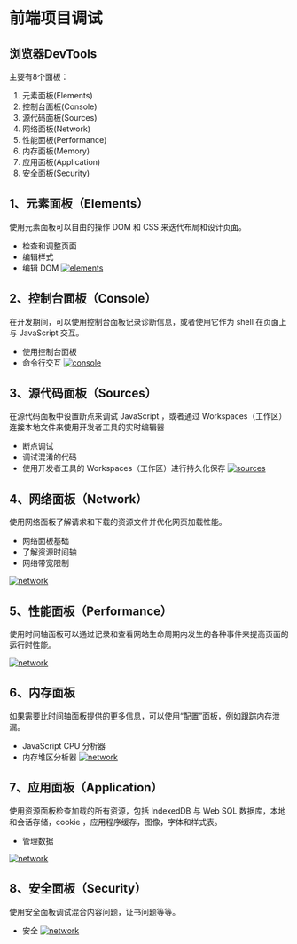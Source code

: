 # 前端项目调试

## 浏览器DevTools
主要有8个面板：
1. 元素面板(Elements)
2. 控制台面板(Console)
3. 源代码面板(Sources)
4. 网络面板(Network)
5. 性能面板(Performance)
6. 内存面板(Memory)
7. 应用面板(Application)
8. 安全面板(Security)

## 1、元素面板（Elements）
使用元素面板可以自由的操作 DOM 和 CSS 来迭代布局和设计页面。

- 检查和调整页面
- 编辑样式
- 编辑 DOM
[![elements](https://p1-jj.byteimg.com/tos-cn-i-t2oaga2asx/gold-user-assets/2019/1/7/168274461fd902c3~tplv-t2oaga2asx-jj-mark:1890:0:0:0:q75.awebp)](https://p1-jj.byteimg.com/tos-cn-i-t2oaga2asx/gold-user-assets/2019/1/7/168274461fd902c3~tplv-t2oaga2asx-jj-mark:1890:0:0:0:q75.awebp)

## 2、控制台面板（Console）
在开发期间，可以使用控制台面板记录诊断信息，或者使用它作为 shell 在页面上与 JavaScript 交互。

- 使用控制台面板
- 命令行交互
[![console](https://p1-jj.byteimg.com/tos-cn-i-t2oaga2asx/gold-user-assets/2019/1/7/1682744620ff580a~tplv-t2oaga2asx-jj-mark:1890:0:0:0:q75.awebp)](https://p1-jj.byteimg.com/tos-cn-i-t2oaga2asx/gold-user-assets/2019/1/7/1682744620ff580a~tplv-t2oaga2asx-jj-mark:1890:0:0:0:q75.awebp)

## 3、源代码面板（Sources）
在源代码面板中设置断点来调试 JavaScript ，或者通过 Workspaces（工作区）连接本地文件来使用开发者工具的实时编辑器

- 断点调试
- 调试混淆的代码
- 使用开发者工具的 Workspaces（工作区）进行持久化保存
[![sources](https://p1-jj.byteimg.com/tos-cn-i-t2oaga2asx/gold-user-assets/2019/1/7/16827446443e67ff~tplv-t2oaga2asx-jj-mark:1890:0:0:0:q75.awebp)](https://p1-jj.byteimg.com/tos-cn-i-t2oaga2asx/gold-user-assets/2019/1/7/16827446443e67ff~tplv-t2oaga2asx-jj-mark:1890:0:0:0:q75.awebp)

## 4、网络面板（Network）
使用网络面板了解请求和下载的资源文件并优化网页加载性能。

- 网络面板基础
- 了解资源时间轴
- 网络带宽限制

[![network](https://p1-jj.byteimg.com/tos-cn-i-t2oaga2asx/gold-user-assets/2019/1/7/1682744620013519~tplv-t2oaga2asx-jj-mark:1890:0:0:0:q75.awebp)](https://p1-jj.byteimg.com/tos-cn-i-t2oaga2asx/gold-user-assets/2019/1/7/1682744620013519~tplv-t2oaga2asx-jj-mark:1890:0:0:0:q75.awebp)

## 5、性能面板（Performance）
使用时间轴面板可以通过记录和查看网站生命周期内发生的各种事件来提高页面的运行时性能。

[![network](https://p1-jj.byteimg.com/tos-cn-i-t2oaga2asx/gold-user-assets/2019/1/7/1682744620601483~tplv-t2oaga2asx-jj-mark:1890:0:0:0:q75.awebp)](https://p1-jj.byteimg.com/tos-cn-i-t2oaga2asx/gold-user-assets/2019/1/7/1682744620601483~tplv-t2oaga2asx-jj-mark:1890:0:0:0:q75.awebp)

## 6、内存面板
如果需要比时间轴面板提供的更多信息，可以使用“配置”面板，例如跟踪内存泄漏。

- JavaScript CPU 分析器
- 内存堆区分析器
[![network](https://p1-jj.byteimg.com/tos-cn-i-t2oaga2asx/gold-user-assets/2019/1/7/16827446210a9e18~tplv-t2oaga2asx-jj-mark:1890:0:0:0:q75.awebp)](https://p1-jj.byteimg.com/tos-cn-i-t2oaga2asx/gold-user-assets/2019/1/7/16827446210a9e18~tplv-t2oaga2asx-jj-mark:1890:0:0:0:q75.awebp)

## 7、应用面板（Application）
使用资源面板检查加载的所有资源，包括 IndexedDB 与 Web SQL 数据库，本地和会话存储，cookie ，应用程序缓存，图像，字体和样式表。

- 管理数据

[![network](https://p1-jj.byteimg.com/tos-cn-i-t2oaga2asx/gold-user-assets/2019/1/7/16827446eff22017~tplv-t2oaga2asx-jj-mark:1890:0:0:0:q75.awebp)](https://p1-jj.byteimg.com/tos-cn-i-t2oaga2asx/gold-user-assets/2019/1/7/16827446eff22017~tplv-t2oaga2asx-jj-mark:1890:0:0:0:q75.awebp)

## 8、安全面板（Security）
使用安全面板调试混合内容问题，证书问题等等。

- 安全
[![network](https://p1-jj.byteimg.com/tos-cn-i-t2oaga2asx/gold-user-assets/2019/1/7/16827447112db421~tplv-t2oaga2asx-jj-mark:1890:0:0:0:q75.awebp)](https://p1-jj.byteimg.com/tos-cn-i-t2oaga2asx/gold-user-assets/2019/1/7/16827447112db421~tplv-t2oaga2asx-jj-mark:1890:0:0:0:q75.awebp)
